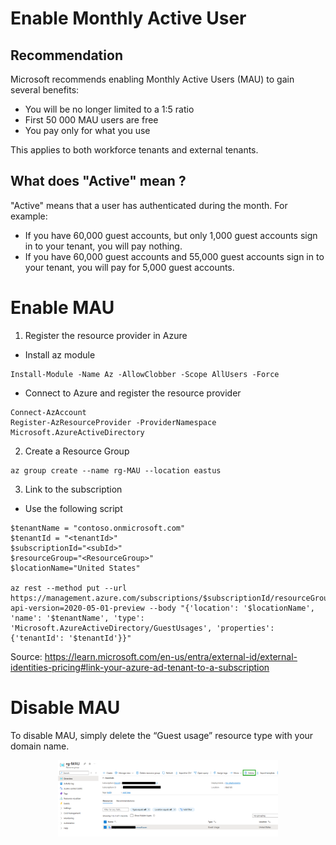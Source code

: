 # Enable Monthly Active User

## Recommendation
Microsoft recommends enabling Monthly Active Users (MAU) to gain several benefits:
- You will be no longer limited to a 1:5 ratio
- First 50 000 MAU users are free
- You pay only for what you use

This applies to both workforce tenants and external tenants.

## What does "Active" mean ?
"Active" means that a user has authenticated during the month.
For example:
- If you have 60,000 guest accounts, but only 1,000 guest accounts sign in to your tenant, you will pay nothing.
- If you have 60,000 guest accounts and 55,000 guest accounts sign in to your tenant, you will pay for 5,000 guest accounts.


# Enable MAU

1. Register the resource provider in Azure
- Install az module
```
Install-Module -Name Az -AllowClobber -Scope AllUsers -Force
```

- Connect to Azure and register the resource provider
```
Connect-AzAccount
Register-AzResourceProvider -ProviderNamespace Microsoft.AzureActiveDirectory
```

2. Create a Resource Group
```
az group create --name rg-MAU --location eastus
```

3. Link to the subscription
- Use the following script

```
$tenantName = "contoso.onmicrosoft.com"
$tenantId = "<tenantId>"
$subscriptionId="<subId>"
$resourceGroup="<ResourceGroup>"
$locationName="United States"

az rest --method put --url https://management.azure.com/subscriptions/$subscriptionId/resourceGroups/$resourceGroup/providers/Microsoft.AzureActiveDirectory/guestUsages/${tenantName}?api-version=2020-05-01-preview --body "{'location': '$locationName', 'name': '$tenantName', 'type': 'Microsoft.AzureActiveDirectory/GuestUsages', 'properties': {'tenantId': '$tenantId'}}"

```
Source: https://learn.microsoft.com/en-us/entra/external-id/external-identities-pricing#link-your-azure-ad-tenant-to-a-subscription


# Disable MAU

To disable MAU, simply delete the “Guest usage” resource type with your domain name.

<p align="center" width="100%">
    <img width="70%" src="./images/Disable-MAU.png">
</p>


